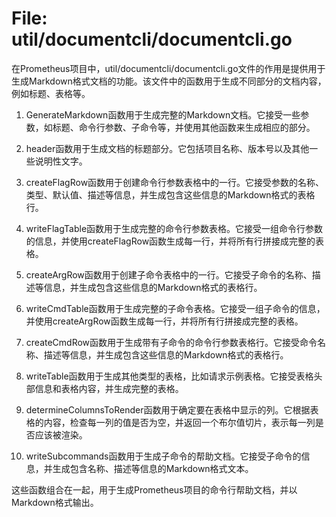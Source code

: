 # File: util/documentcli/documentcli.go

在Prometheus项目中，util/documentcli/documentcli.go文件的作用是提供用于生成Markdown格式文档的功能。该文件中的函数用于生成不同部分的文档内容，例如标题、表格等。

1. GenerateMarkdown函数用于生成完整的Markdown文档。它接受一些参数，如标题、命令行参数、子命令等，并使用其他函数来生成相应的部分。

2. header函数用于生成文档的标题部分。它包括项目名称、版本号以及其他一些说明性文字。

3. createFlagRow函数用于创建命令行参数表格中的一行。它接受参数的名称、类型、默认值、描述等信息，并生成包含这些信息的Markdown格式的表格行。

4. writeFlagTable函数用于生成完整的命令行参数表格。它接受一组命令行参数的信息，并使用createFlagRow函数生成每一行，并将所有行拼接成完整的表格。

5. createArgRow函数用于创建子命令表格中的一行。它接受子命令的名称、描述等信息，并生成包含这些信息的Markdown格式的表格行。

6. writeCmdTable函数用于生成完整的子命令表格。它接受一组子命令的信息，并使用createArgRow函数生成每一行，并将所有行拼接成完整的表格。

7. createCmdRow函数用于生成带有子命令的命令行参数表格行。它接受命令名称、描述等信息，并生成包含这些信息的Markdown格式的表格行。

8. writeTable函数用于生成其他类型的表格，比如请求示例表格。它接受表格头部信息和表格内容，并生成完整的表格。

9. determineColumnsToRender函数用于确定要在表格中显示的列。它根据表格的内容，检查每一列的值是否为空，并返回一个布尔值切片，表示每一列是否应该被渲染。

10. writeSubcommands函数用于生成子命令的帮助文档。它接受子命令的信息，并生成包含名称、描述等信息的Markdown格式文本。

这些函数组合在一起，用于生成Prometheus项目的命令行帮助文档，并以Markdown格式输出。

